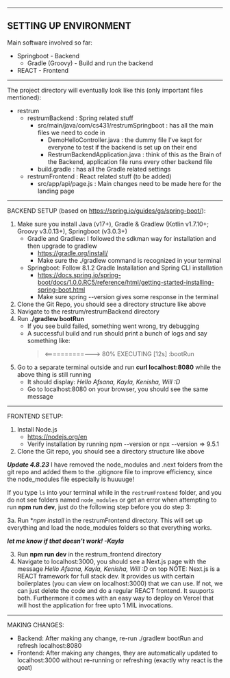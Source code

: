 ---------------------------------------------------------------------------------
SETTING UP ENVIRONMENT
---------------------------------------------------------------------------------


Main software involved so far:
- Springboot - Backend 
    - Gradle (Groovy) - Build and run the backend
- REACT - Frontend
____________________________________________


The project directory will eventually look like this (only important files mentioned):

- restrum
    - restrumBackend : Spring related stuff
        - src/main/java/com/cs431/restrumSpringboot : has all the main files we need to code in
            - DemoHelloController.java : the dummy file I've kept for everyone to test if the backend is set up on their end
            - RestrumBackendApplication.java : think of this as the Brain of the Backend, application file runs every other backend file
        - build.gradle : has all the Gradle related settings
    - restrumFrontend : React related stuff (to be added)
        - src/app/api/page.js : Main changes need to be made here for the landing page
____________________________________________


BACKEND SETUP (based on https://spring.io/guides/gs/spring-boot/):

1. Make sure you install Java (v17+), Gradle & Gradlew (Kotlin v1.7.10+; Groovy v3.0.13+), Springboot (v3.0.3+)
   - Gradle and Gradlew: I followed the sdkman way for installation and then upgrade to gradlew 
      - https://gradle.org/install/
      - Make sure the ./gradlew command is recognized in your terminal
   - Springboot: Follow 8.1.2 Gradle Installation and Spring CLI installation 
      - https://docs.spring.io/spring-boot/docs/1.0.0.RC5/reference/html/getting-started-installing-spring-boot.html
      - Make sure spring --version gives some response in the terminal
2. Clone the Git Repo, you should see a directory structure like above
3. Navigate to the restrum/restrumBackend directory
4. Run **./gradlew bootRun**
   - If you see build failed, something went wrong, try debugging
   - A successful build and run should print a bunch of logs and say something like: 
      > <==========---> 80% EXECUTING [12s]
      > :bootRun
5. Go to a separate terminal outside and run **curl localhost:8080** while the above thing is still running
   - It should display: _Hello Afsana, Kayla, Kenisha, Will :D_
   - Go to localhost:8080 on your browser, you should see the same message
____________________________________________

FRONTEND SETUP: 

1. Install Node.js
    - https://nodejs.org/en
    - Verify installation by running npm --version or npx --version => 9.5.1
2. Clone the Git repo, you should see a directory structure like above

***Update 4.8.23***
I have removed the node_modules and .next folders from the git repo and added them to the .gitignore file to improve efficiency, since the node_modules file especially is huuuuge!

If you type `ls` into your terminal while in the `restrumFrontend` folder, and you do not see folders named `node_modules` or get an error when attempting to run **npm run dev**, just do the following step before you do step 3:

3a. Run **npm install* in the restrumFrontend directory. This will set up everything and load the node_modules folders so that everything works.

***let me know if that doesn't work! -Kayla***

3. Run **npm run dev** in the restrum_frontend directory
4. Navigate to localhost:3000, you should see a Next.js page with the message _Hello Afsana, Kayla, Kenisha, Will :D_ on top
NOTE: Next.js is a REACT framework for full stack dev. It provides us with certain boilerplates (you can view on localhost:3000) that we can use. If not, we can just delete the code and do a regular REACT frontend. It suuports both. Furthermore it comes with an easy way to deploy on Vercel that will host the application for free upto 1 MIL invocations.
____________________________________________

MAKING CHANGES:

- Backend: After making any change, re-run ./gradlew bootRun and refresh localhost:8080
- Frontend: After making any changes, they are automatically updated to localhost:3000 without re-running or refreshing (exactly why react is the goat)


